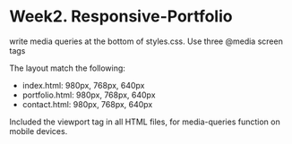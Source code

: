 # Week2. Responsive-Portfolio

write media queries at the bottom of styles.css.
Use three @media screen tags

The layout match the following:
  * index.html: 980px, 768px, 640px
  * portfolio.html: 980px, 768px, 640px
  * contact.html: 980px, 768px, 640px
  
Included the viewport tag in all HTML files, for media-queries  function on mobile devices.
